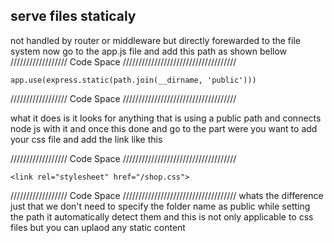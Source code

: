 serve files staticaly
--------------------------
not handled by router or middleware but directly forewarded to the file system
now go to the app.js file and add this path as shown bellow
////////////////// Code Space ////////////////////////////////////

    app.use(express.static(path.join(__dirname, 'public')))

////////////////// Code Space ////////////////////////////////////

what it does is it looks for anything that is using a public path and connects node js with it
and once this done and go to the part were you want to add your css file and add the link like this

////////////////// Code Space ////////////////////////////////////

    <link rel="stylesheet" href="/shop.css">

////////////////// Code Space ////////////////////////////////////
whats the difference just that we don't need to specify the folder name as public while setting the path it automatically detect them
and this is not only applicable to css files but you can uplaod any static content
